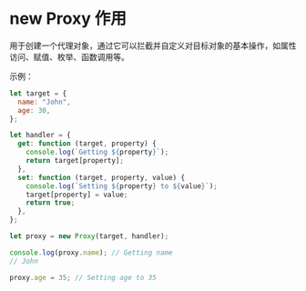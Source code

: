 # new Proxy 作用

用于创建一个代理对象，通过它可以拦截并自定义对目标对象的基本操作，如属性访问、赋值、枚举、函数调用等。

示例：

```js
let target = {
  name: "John",
  age: 30,
};

let handler = {
  get: function (target, property) {
    console.log(`Getting ${property}`);
    return target[property];
  },
  set: function (target, property, value) {
    console.log(`Setting ${property} to ${value}`);
    target[property] = value;
    return true;
  },
};

let proxy = new Proxy(target, handler);

console.log(proxy.name); // Getting name
// John

proxy.age = 35; // Setting age to 35
```
